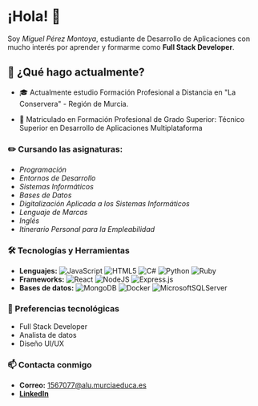 # ¡Hola! 👋
Soy *Miguel Pérez Montoya*, estudiante de Desarrollo de Aplicaciones con mucho interés por aprender y formarme como **Full Stack Developer**.


## 🚀 ¿Qué hago actualmente?

- 🎓 Actualmente estudio Formación Profesional a Distancia en "La Conservera" - Región de Murcia.

- 🌱 Matriculado en Formación Profesional de Grado Superior: Técnico Superior en Desarrollo de Aplicaciones Multiplataforma


### ✏️ Cursando las asignaturas:

 - *Programación*
 - *Entornos de Desarrollo*
 - *Sistemas Informáticos*
 - *Bases de Datos*
 - *Digitalización Aplicada a los Sistemas Informáticos*
 -  *Lenguaje de Marcas*
 - *Inglés* 
 - *Itinerario Personal para la Empleabilidad*


### 🛠️ Tecnologías y Herramientas 
 - **Lenguajes:** ![JavaScript](https://img.shields.io/badge/javascript-%23323330.svg?style=for-the-badge&logo=javascript&logoColor=%23F7DF1E) ![HTML5](https://img.shields.io/badge/html5-%23E34F26.svg?style=for-the-badge&logo=html5&logoColor=white) ![C#](https://img.shields.io/badge/c%23-%23239120.svg?style=for-the-badge&logo=csharp&logoColor=white) ![Python](https://img.shields.io/badge/python-3670A0?style=for-the-badge&logo=python&logoColor=ffdd54) ![Ruby](https://img.shields.io/badge/ruby-%23CC342D.svg?style=for-the-badge&logo=ruby&logoColor=white)
 - **Frameworks:** ![React](https://img.shields.io/badge/react-%2320232a.svg?style=for-the-badge&logo=react&logoColor=%2361DAFB) ![NodeJS](https://img.shields.io/badge/node.js-6DA55F?style=for-the-badge&logo=node.js&logoColor=white) ![Express.js](https://img.shields.io/badge/express.js-%23404d59.svg?style=for-the-badge&logo=express&logoColor=%2361DAFB)
 - **Bases de datos:**   ![MongoDB](https://img.shields.io/badge/MongoDB-%234ea94b.svg?style=for-the-badge&logo=mongodb&logoColor=white) ![Docker](https://img.shields.io/badge/docker-%230db7ed.svg?style=for-the-badge&logo=docker&logoColor=white) ![MicrosoftSQLServer](https://img.shields.io/badge/Microsoft%20SQL%20Server-CC2927?style=for-the-badge&logo=microsoft%20sql%20server&logoColor=white)


### 💼 Preferencias tecnológicas
- Full Stack Developer
- Analista de datos
- Diseño UI/UX

### 📫 Contacta conmigo

- **Correo:** 1567077@alu.murciaeduca.es
- [**LinkedIn**](https://www.linkedin.com/in/miguel-p%C3%A9rez-montoya-198301336/)



<!--
**miguelprz3/miguelprz3** is a ✨ _special_ ✨ repository because its `README.md` (this file) appears on your GitHub profile.

Here are some ideas to get you started:

- 🔭 I’m currently working on ...
- 🌱 I’m currently learning ...
- 👯 I’m looking to collaborate on ...
- 🤔 I’m looking for help with ...
- 💬 Ask me about ...
- 📫 How to reach me: ...
- 😄 Pronouns: ...
- ⚡ Fun fact: ...
-->
